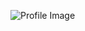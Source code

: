 ![Profile Image](https://scontent.fcai20-5.fna.fbcdn.net/v/t39.30808-6/238129185_1189627571540666_445553642417544002_n.jpg?_nc_cat=106&ccb=1-5&_nc_sid=09cbfe&_nc_eui2=AeGWKeEShiSpxdOo0WcD4Ova2dsrp7068bzZ2yunvTrxvI1p93PeMllI2ZHzkPKqGaTXRCMR-FZGYvSlvuOBIInT&_nc_ohc=XBNvW1CblF4AX_t0RVi&_nc_ht=scontent.fcai20-5.fna&oh=00_AT91y9NR5rSrWNDMI6RGtzVUCdVCmQ9bwKacbVX6VFwGCg&oe=62637027)
